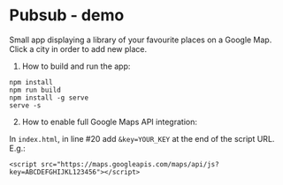 # Pubsub - demo

Small app displaying a library of your favourite places on a Google Map.
Click a city in order to add new place.

1. How to build and run the app:
```
npm install
npm run build
npm install -g serve
serve -s
```

2. How to enable full Google Maps API integration:

In `index.html`, in line #20 add `&key=YOUR_KEY` at the end of the script URL. E.g.:
```
<script src="https://maps.googleapis.com/maps/api/js?key=ABCDEFGHIJKL123456"></script>
```